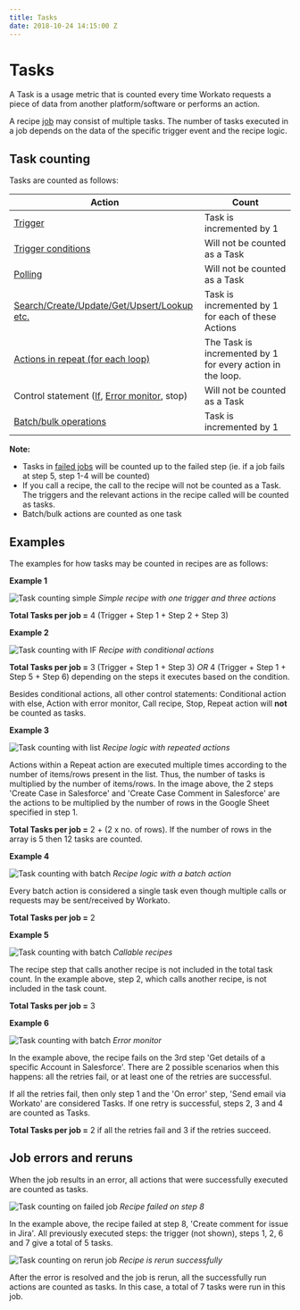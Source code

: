 ```yaml
---
title: Tasks
date: 2018-10-24 14:15:00 Z
---
```


# Tasks
A Task is a usage metric that is counted every time Workato requests a piece of data from another platform/software or performs an action.

A recipe [job](/recipes/jobs.md) may consist of multiple tasks. The number of tasks executed in a job depends on the data of the specific trigger event and the recipe logic.

## Task counting

Tasks are counted as follows:

| **Action**  | **Count**     |
|-------------|---------------|
| [Trigger](/recipes/triggers.md) | Task is incremented by 1 |
| [Trigger conditions](/recipes/triggers.md#trigger-conditions) | Will not be counted as a Task |
| [Polling](/recipes/polling-intervals.md) | Will not be counted as a Task |
| [Search/Create/Update/Get/Upsert/Lookup etc.](/recipes/actions.md)| Task is incremented by 1 for each of these Actions  |
| [Actions in repeat (for each loop)](/features/list-management.md#using-datapills-in-an-action-with-a-repeat-step-action-does-not-handle-list-processing-list-processing-needs-to-be-done-explicitly-at-the-recipe-logic-level) | The Task is incremented by 1 for every action in the loop.  |
| Control statement ([If](/features/if-conditions.md), [Error monitor](/recipes/best-practices-error-handling.md), stop) | Will not be counted as a Task |
| [Batch/bulk operations](/features/batch-processing.md) | Task is incremented by 1  |

**Note:**
- Tasks in [failed jobs](/recipes/tasks.md#job-errors-and-reruns) will be counted up to the failed step (ie. if a job fails at step 5, step 1-4 will be counted)
- If you call a recipe, the call to the recipe will not be counted as a Task. The triggers and the relevant actions in the recipe called will be counted as tasks.
- Batch/bulk actions are counted as one task

## Examples
The examples for how tasks may be counted in recipes are as follows:

**Example 1**

![Task counting simple](~@img/recipes/task-counting/task-counting-eg1.png)
*Simple recipe with one trigger and three actions*

**Total Tasks per job =** 4  (Trigger + Step 1 + Step 2 + Step 3)

**Example 2**

![Task counting with IF](~@img/recipes/task-counting/task-counting-eg2.png)
*Recipe with conditional actions*

**Total Tasks per job =** 3  (Trigger + Step 1 + Step 3) _OR_
4 (Trigger + Step 1 + Step 5 + Step 6) depending on the steps it executes based on the condition.

Besides conditional actions, all other control statements: Conditional action with else, Action with error monitor, Call recipe, Stop, Repeat action will **not** be counted as tasks.

**Example 3**

![Task counting with list](~@img/recipes/task-counting/task-counting-eg3.png)
*Recipe logic with repeated actions*

Actions within a Repeat action are executed multiple times according to the number of items/rows present in the list. Thus, the number of tasks is multiplied by the number of items/rows. In the image above, the 2 steps 'Create Case in Salesforce' and 'Create Case Comment in Salesforce' are the actions to be multiplied by the number of rows in the Google Sheet specified in step 1.  

**Total Tasks per job =** 2 + (2 x no. of rows). If the number of rows in the array is 5 then 12 tasks are counted.

**Example 4**

![Task counting with batch](~@img/recipes/task-counting/task-counting-eg4.png)
*Recipe logic with a batch action*

Every batch action is considered a single task even though multiple calls or requests may be sent/received by Workato.  

**Total Tasks per job =** 2

**Example 5**

![Task counting with batch](~@img/recipes/task-counting/task-counting-eg5.png)
*Callable recipes*

The recipe step that calls another recipe is not included in the total task count. In the example above, step 2, which calls another recipe, is not included in the task count.

**Total Tasks per job =** 3

**Example 6**

![Task counting with batch](~@img/recipes/task-counting/task-retries.png)
*Error monitor*

In the example above, the recipe fails on the 3rd step 'Get details of a specific Account in Salesforce'. There are 2 possible scenarios when this happens: all the retries fail, or at least one of the retries are successful. 

If all the retries fail, then only step 1 and the 'On error' step, 'Send email via Workato' are considered Tasks. If one retry is successful, steps 2, 3 and 4 are counted as Tasks.

**Total Tasks per job =** 2 if all the retries fail and 3 if the retries succeed. 


## Job errors and reruns

When the job results in an error, all actions that were successfully executed are counted as tasks.

![Task counting on failed job](~@img/recipes/task-counting/task-counting-failed.png)
*Recipe failed on step 8*

In the example above, the recipe failed at step 8, 'Create comment for issue in Jira'. All previously executed steps: the trigger (not shown), steps 1, 2, 6 and 7 give a total of 5 tasks.

![Task counting on rerun job](~@img/recipes/task-counting/task-counting-rerun.png)
*Recipe is rerun successfully*

After the error is resolved and the job is rerun, all the successfully run actions are counted as tasks. In this case, a total of 7 tasks were run in this job.
